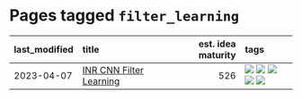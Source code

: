 # Pages tagged `filter_learning`

|last_modified|title|est. idea maturity|tags
|:---|:---|---:|:---|
|2023-04-07|[INR CNN Filter Learning](../INR_CNN_filter_learning.md)|526|[![](https://img.shields.io/badge/tag-CNN-467a7)](../tags/CNN.md) [![](https://img.shields.io/badge/tag-INR-bbc42)](../tags/INR.md) [![](https://img.shields.io/badge/tag-deep_learning-ca4f5a)](../tags/deep_learning.md) [![](https://img.shields.io/badge/tag-experimental-82d6e)](../tags/experimental.md) [![](https://img.shields.io/badge/tag-filter_learning-274569)](../tags/filter_learning.md)|